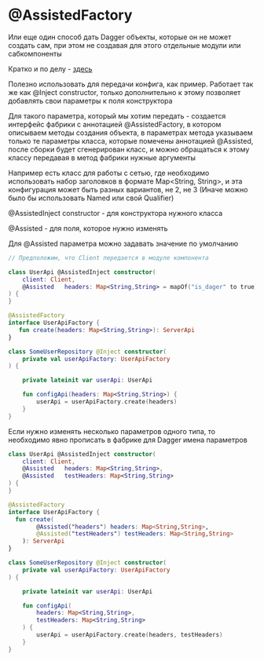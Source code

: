 # @AssistedFactory

Или еще один способ дать Dagger объекты, которые он не может создать сам, при этом не создавая для этого отдельные модули или сабкомпоненты

Кратко и по делу - [здесь](https://dagger.dev/dev-guide/assisted-injection.html)

Полезно использовать для передачи конфига, как пример. Работает так же как @Inject constructor, только дополнительно к этому позволяет добавлять свои параметры к поля конструктора

Для такого параметра, который мы хотим передать - создается интерфейс фабрики с аннотацией @AssistedFactory, в котором описываем методы создания объекта, в параметрах метода указываем только те параметры класса, которые помечены аннотацией @Assisted, после сборки будет сгенерирован класс, и можно обращаться к этому классу передавая в метод фабрики нужные аргументы

Например есть класс для работы с сетью, где необходимо использовать набор заголовков в формате Map<String, String>, и эта конфигурация может быть разных вариантов, не 2, не 3 (Иначе можно было бы использовать Named или свой Qualifier)

@AssistedInject constructor - для конструктора нужного класса

@Assisted - для поля, которое нужно изменять

Для @Assisted параметра можно задавать значение по умолчанию

```kotlin
// Предположим, что Client передается в модуле компонента

class UserApi @AssistedInject constructor(
	client: Client, 
	@Assisted	headers: Map<String,String> = mapOf("is_dager" to true)
) {
}

@AssistedFactory
interface UserApiFactory {
   fun create(headers: Map<String,String>): ServerApi
}

class SomeUserRepository @Inject constructor(
	private val userApiFactory: UserApiFactory
) {

	private lateinit var userApi: UserApi

	fun configApi(headers: Map<String,String>) {
		userApi = userApiFactory.create(headers)
	}
}
```

Если нужно изменять несколько параметров одного типа, то необходимо явно прописать в фабрике для Dagger имена параметров

```kotlin
class UserApi @AssistedInject constructor(
	client: Client, 
	@Assisted	headers: Map<String,String>,
	@Assisted	testHeaders: Map<String,String>
) {
}

@AssistedFactory
interface UserApiFactory {
  fun create(
		@Assisted("headers") headers: Map<String,String>,
		@Assisted("testHeaders") testHeaders: Map<String,String>
	): ServerApi
}

class SomeUserRepository @Inject constructor(
	private val userApiFactory: UserApiFactory
) {

	private lateinit var userApi: UserApi

	fun configApi(
		headers: Map<String,String>,
		testHeaders: Map<String,String>
	) {
		userApi = userApiFactory.create(headers, testHeaders)
	}
}
```